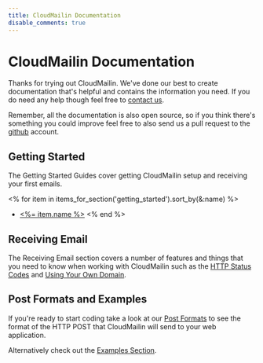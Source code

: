 ```yaml
---
title: CloudMailin Documentation
disable_comments: true
---
```


# CloudMailin Documentation

Thanks for trying out CloudMailin. We've done our best to create documentation that's helpful and contains the information you need. If you do need any help though feel free to [contact us](http://www.cloudmailin.com/contact_us).

Remember, all the documentation is also open source, so if you think there's something you could improve feel free to also send us a pull request to the [github](https://github.com/CloudMailin/docs.cloudmailin.com/) account.

## Getting Started
The Getting Started Guides cover getting CloudMailin setup and receiving your first emails.

<% for item in items_for_section('getting_started').sort_by(&:name) %>
  * [<%= item.name %>](<%= item.identifier %>)
<% end %>

## Receiving Email
The Receiving Email section covers a number of features and things that you need to know when working with CloudMailin such as the [HTTP Status Codes](/receiving_email/http_status_codes/) and [Using Your Own Domain](/receiving_email/forwarding_and_custom_domains/).

## Post Formats and Examples

If you're ready to start coding take a look at our [Post Formats](/http_post_formats/) to see the format of the HTTP POST that CloudMailin will send to your web application.

Alternatively check out the [Examples Section](/receiving_email/examples/).
